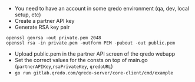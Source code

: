 
* You need to have an account in some qredo environment (qa, dev, local setup, etc)
* Create a partner API key
* Generate RSA key pair
```
openssl genrsa -out private.pem 2048
openssl rsa -in private.pem -outform PEM -pubout -out public.pem
```
* Upload public.pem in the partner API screen of the qredo webapp
* Set the correct values for the consts on top of main.go (`partnerAPIKey`,`rsaPrivateKey`, `qredoURL`)
* `go run gitlab.qredo.com/qredo-server/core-client/cmd/example`